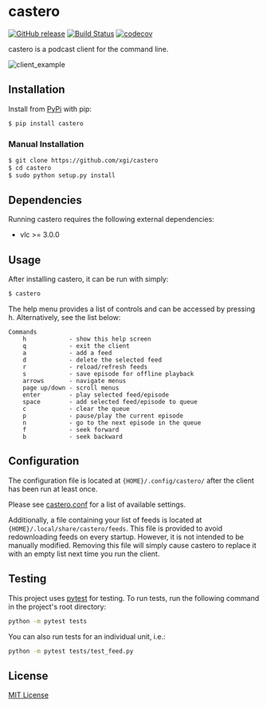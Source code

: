 # castero

[![GitHub release](https://img.shields.io/github/release/xgi/castero.svg)](https://github.com/xgi/castero/releases) [![Build Status](https://travis-ci.org/xgi/castero.svg?branch=master)](https://travis-ci.org/xgi/castero) [![codecov](https://codecov.io/gh/xgi/castero/branch/master/graph/badge.svg)](https://codecov.io/gh/xgi/castero)

castero is a podcast client for the command line.

![client_example](res/client_example.png)

## Installation

Install from [PyPi](https://pypi.org/project/castero) with pip:
```bash
$ pip install castero
```

### Manual Installation

```bash
$ git clone https://github.com/xgi/castero
$ cd castero
$ sudo python setup.py install
```

## Dependencies

Running castero requires the following external dependencies:

* vlc >= 3.0.0

## Usage

After installing castero, it can be run with simply:
```bash
$ castero
```

The help menu provides a list of controls and can be accessed by pressing <kbd>h</kbd>. Alternatively, see the list below:
```
Commands
    h            - show this help screen
    q            - exit the client
    a            - add a feed
    d            - delete the selected feed
    r            - reload/refresh feeds
    s            - save episode for offline playback
    arrows       - navigate menus
    page up/down - scroll menus
    enter        - play selected feed/episode
    space        - add selected feed/episode to queue
    c            - clear the queue
    p            - pause/play the current episode
    n            - go to the next episode in the queue
    f            - seek forward
    b            - seek backward
```

## Configuration

The configuration file is located at `{HOME}/.config/castero/` after the client has been run at least once.

Please see [castero.conf](castero/templates/castero.conf) for a list of available settings.

Additionally, a file containing your list of feeds is located at `{HOME}/.local/share/castero/feeds`. This file is provided to avoid redownloading feeds on every startup. However, it is not intended to be manually modified. Removing this file will simply cause castero to replace it with an empty list next time you run the client.

## Testing

This project uses [pytest](https://pytest.org) for testing. To run tests, run the following command in the project's root directory:
```bash
python -m pytest tests
```
You can also run tests for an individual unit, i.e.:
```bash
python -m pytest tests/test_feed.py
```

## License

[MIT License](LICENSE.txt)